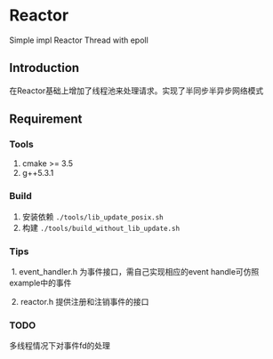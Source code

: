 # Reactor
Simple impl Reactor Thread with epoll

## Introduction
在Reactor基础上增加了线程池来处理请求。实现了半同步半异步网络模式

## Requirement
### Tools
  1. cmake >= 3.5
  2. g++5.3.1
### Build
1. 安装依赖
```./tools/lib_update_posix.sh```
2. 构建
 ```./tools/build_without_lib_update.sh```

### Tips
  1. event_handler.h 为事件接口，需自己实现相应的event handle可仿照example中的事件
  
  2. reactor.h 提供注册和注销事件的接口
  
### TODO
多线程情况下对事件fd的处理

 
